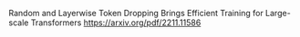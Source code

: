 Random and Layerwise Token Dropping Brings Efficient Training for Large-scale Transformers
https://arxiv.org/pdf/2211.11586